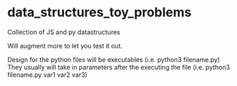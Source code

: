 # data_structures_toy_problems
Collection of JS and py datastructures

Will augment more to let you test it out.

Design for the python files will be executables (i.e. python3 filename.py)
They usually will take in parameters after the executing the file (i.e. python3 filename.py var1 var2 var3)
